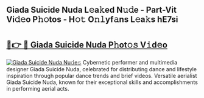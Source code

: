## Giada Suicide Nuda L𝚎a𝚔ed N𝚞𝚍e - Part-Vit Vi𝚍𝚎o P𝚑𝚘tos - H𝚘𝚝 O𝚗𝚕yf𝚊ns L𝚎a𝚔s hE7si

# <h2><a href="http://kf30hrj.oniu.top/?m=Giada+Suicide+Nuda">🔗👉 🔴 Giada Suicide Nuda P𝚑ot𝚘𝚜 V𝚒d𝚎o</a></h2>

[![Giada Suicide Nuda Nu𝚍e𝚜](https://i.imgur.com/0qMVB7G.gif)](http://kf30hrj.oniu.top/?m=Giada+Suicide+Nuda)
Cybernetic performer and multimedia designer Giada Suicide Nuda, celebrated for distributing dance and lifestyle inspiration through popular dance trends and brief videos. Versatile aerialist Giada Suicide Nuda, known for their exceptional skills and accomplishments in performing aerial acts.  
